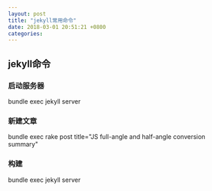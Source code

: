 ```yaml
---
layout: post
title: "jekyll常用命令"
date: 2018-03-01 20:51:21 +0800
categories:
---
```

## jekyll命令
### 启动服务器
bundle exec jekyll server
### 新建文章
bundle exec rake post title="JS full-angle and half-angle conversion summary"
### 构建
bundle exec jekyll server